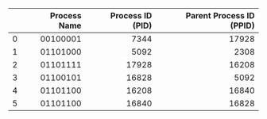 |    |   Process Name |   Process ID (PID) |   Parent Process ID (PPID) |
|---:|---------------:|-------------------:|---------------------------:|
|  0 |       00100001 |               7344 |                      17928 |
|  1 |       01101000 |               5092 |                       2308 |
|  2 |       01101111 |              17928 |                      16208 |
|  3 |       01100101 |              16828 |                       5092 |
|  4 |       01101100 |              16208 |                      16840 |
|  5 |       01101100 |              16840 |                      16828 |